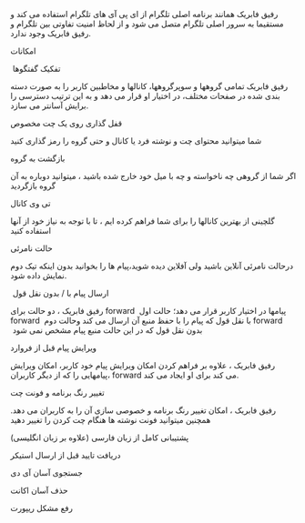 رفیق فابریک همانند برنامه اصلی تلگرام از ای پی آی های تلگرام استفاده می کند و مستقیما به سرور اصلی تلگرام متصل می شود و از لحاظ امنیت تفاوتی بین تلگرام و رفیق فابریک وجود ندارد.

امکانات

 تفکیک گفتگوها

رفیق فابریک تمامی گروهها و سوپرگروهها، کانالها و مخاطبین کاربر را به صورت دسته بندی شده در صفحات مختلف، در اختیار او قرار می دهد و به این ترتیب دسترسی را برایش آسانتر می سازد.


قفل گذاری روی یک چت مخصوص

شما میتوانید محتوای چت و نوشته فرد یا کانال و حتی گروه را رمز گذاری کنید


بازگشت به گروه

اگر شما از گروهی چه ناخواسته و چه با میل خود خارج شده باشید ، میتوانید دوباره به آن گروه بازگردید

تی وی کانال

گلچینی از بهترین کانالها را برای شما فراهم کرده ایم ، تا با توجه به نیاز خود از آنها استفاده کنید

حالت نامرئی

درحالت نامرئی آنلاین باشید ولی آفلاین دیده شوید،پیام ها را بخوانید بدون اینکه تیک دوم نمایش داده شود.


 ارسال پیام با / بدون نقل قول 

رفیق فابریک ، دو حالت برای forward  پیامها در اختیار کاربر قرار می دهد؛ حالت اول forward  با نقل قول که پیام را با حفظ منبع آن ارسال می کند وحالت دوم forward  بدون نقل قول که در این حالت منبع پیام مشخص نمی شود


ویرایش پیام قبل از فروارد

رفیق فابریک ، علاوه بر فراهم کردن امکان ویرایش پیام خود کاربر، امکان ویرایش پیامهایی را که از دیگر کاربران، forward می کند برای او ایجاد می کند.


تغییر رنگ برنامه و فونت چت

رفیق فابریک ، امکان تغییر رنگ برنامه و خصوصی سازی آن را به کاربران می دهد.
همچنین میتوانید فونت نوشته ها هنگام چت کردن را تغییر دهید


پشتیبانی کامل از زبان فارسی (علاوه بر زبان انگلیسی)


دریافت تایید قبل از ارسال استیکر


جستجوی آسان آی دی


حذف آسان اکانت


رفع مشکل ریپورت
